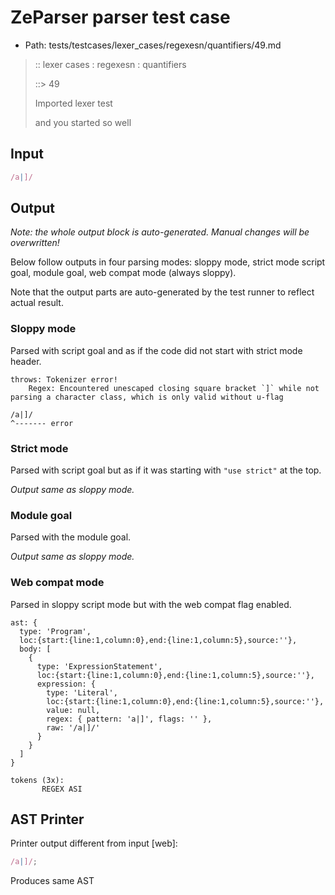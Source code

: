 # ZeParser parser test case

- Path: tests/testcases/lexer_cases/regexesn/quantifiers/49.md

> :: lexer cases : regexesn : quantifiers
>
> ::> 49
>
> Imported lexer test
>
> and you started so well

## Input

`````js
/a|]/
`````

## Output

_Note: the whole output block is auto-generated. Manual changes will be overwritten!_

Below follow outputs in four parsing modes: sloppy mode, strict mode script goal, module goal, web compat mode (always sloppy).

Note that the output parts are auto-generated by the test runner to reflect actual result.

### Sloppy mode

Parsed with script goal and as if the code did not start with strict mode header.

`````
throws: Tokenizer error!
    Regex: Encountered unescaped closing square bracket `]` while not parsing a character class, which is only valid without u-flag

/a|]/
^------- error
`````

### Strict mode

Parsed with script goal but as if it was starting with `"use strict"` at the top.

_Output same as sloppy mode._

### Module goal

Parsed with the module goal.

_Output same as sloppy mode._

### Web compat mode

Parsed in sloppy script mode but with the web compat flag enabled.

`````
ast: {
  type: 'Program',
  loc:{start:{line:1,column:0},end:{line:1,column:5},source:''},
  body: [
    {
      type: 'ExpressionStatement',
      loc:{start:{line:1,column:0},end:{line:1,column:5},source:''},
      expression: {
        type: 'Literal',
        loc:{start:{line:1,column:0},end:{line:1,column:5},source:''},
        value: null,
        regex: { pattern: 'a|]', flags: '' },
        raw: '/a|]/'
      }
    }
  ]
}

tokens (3x):
       REGEX ASI
`````


## AST Printer

Printer output different from input [web]:

````js
/a|]/;
````

Produces same AST
